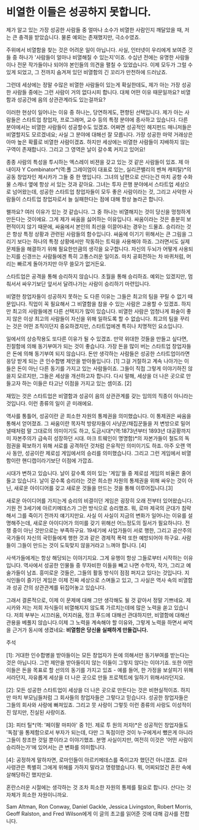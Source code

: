 # 비열한 이들은 성공하지 못합니다.

제가 알고 있는 가장 성공한 사람들 중 얼마나 소수가 비열한 사람인지 깨달았을 때,
저는 큰 충격을 받았습니다. 물론 예외는 존재했지만, 극소수였죠.

주위에서 비열함을 찾는 것은 어려운 일이 아닙니다. 사실, 인터넷이 우리에게 보여준
것들 중 하나가 '사람들이 얼마나 비열해질 수 있는지'이죠. 수십년 전에는 유명한
사람들이나 전문 작가들이나 되어야 본인들의 의견을 펼칠 수 있었습니다. 이제 모두가
그럴 수 있게 되었고, 그 전까지 숨겨져 있던 비열함의 긴 꼬리가 만천하에 드러났죠.

그런데 세상에는 정말 수많은 비열한 사람들이 있는게 확실한데도, 제가 아는 가장
성공한 사람들 중에는 그런 사람이 거의 없다시피 합니다. 대체 어떤 이유
때문일까요? 비열함과 성공간에 음의 상관관계라도 있는걸까요?

이러한 현상이 일어나는 이유 중 하나는, 당연하게도, 편향된 선택입니다. 제가 아는
사람들은 스타트업 창업자, 프로그래머, 교수 등의 특정 분야에 종사하고 있습니다.
다른 분야에서는 비열한 사람들이 성공할수도 있겠죠. 어쩌면 성공적인 헤지펀드
매니저들은 비열할지도 모르겠네요; 사실 그 분야에 대해선 잘 모릅니다. 가장 성공한
마약 거래상은 아마 높은 확률로 비열한 사람이겠죠. 하지만 세상에는 비열한
사람들이 지배하지 않는 구역이 존재합니다. 그리고 그 영역은 날이 갈수록 커지고
있어요!

종종 사람의 특성을 투시하는 엑스레이 비젼을 갖고 있는 것 같은 사람들이 있죠. 제
아내이자 Y Combinator*(역:폴 그레이엄이 대표로 있는, 실리콘밸리의 벤쳐 캐피탈)*의
공동 창업자인 제시카가 그들 중 한 명입니다. 그녀의 남편으로 산다는건 마치 공항
수화물 스캐너 옆에 항상 서 있는 것과 같아요. 그녀는 투자 은행 분야에서 스타트업
세상으로 넘어왔는데, 성공한 스타트업 창업자들이 모두 좋은 사람이라는 것, 그리고
사악한 사람들이 스타트업 창업자로서 늘 실패한다는 점에 대해 항상 놀라곤 합니다.

왤까요? 여러 이유가 있는 것 같습니다. 그 중 하나는 비열해지는 것이 당신을
멍청하게 만든다는 것이에요. 그게 제가 싸움을 싫어하는 이유입니다. 싸움이라는
것은 충분히 보편적이지 않기 때문에, 싸움에서 본인의 최선을 이끌어내는 경우는
드물죠. 승리라는 것은 항상 특정 상황과 관련된 사람들의 함수입니다. 싸움에 이기기
위해서는 큰 그림을 그리기 보다는 하나의 특정 상황에서만 작동하는 트릭을 사용해야
하죠. 그러면서도 실제 문제들을 해결하기 위해 필요한만큼의 생각을 요구합니다. 자신의
두뇌가 어떻게 사용되는지를 신경쓰는 사람들에겐 특히 고통스러운 일이죠. 마치
공회전하는 차 바퀴처럼, 머리는 빠르게 돌아가지만 아무 쓸모가 없거든요.

스타트업은 공격을 통해 승리하지 않습니다. 초월을 통해 승리하죠. 예외는 있겠지만,
멈춰서서 싸우기보단 앞서서 달려나가는 사람이 승리하기 마련입니다.

비열한 창업자들이 성공하지 못하는 도 다른 이유는 그들은 최고의 팀을 꾸릴 수 없기
때문입니다. 직업이 꼭 필요해서 그 비열함을 참을 수 있는 사람은 고용할 수 있겠죠.
하지만 최고의 사람들에겐 다른 선택지가 많이 있습니다. 비열한 사람은 엄청나게
화술이 좋지 않은 이상 최고의 사람들이 자신을 위해 일하도록 할 수 없습니다.
최고의 팀을 꾸리는 것은 어떤 조직이던지 중요하겠지만, 스타트업에겐 특히나
치명적인 요소입니다.

일에서의 상승작용도 또다른 이유가 될 수 있겠죠.
만약 위대한 것들을 만들고 싶다면, 친절함에 의해 동기부여가 되는 것이 좋습니다.
가장 돈을 많이 버는 스타트업 창업자들은 돈에 의해 동기부여 되지 않습니다. 돈만
생각하는 사람들은 성공한 스타트업이라면 응당 받게 되는 큰 인수합병 제안을
받아들입니다. [1] 그걸 거절하고 계속 나아가는 이들은 돈이 아닌 다른 동기를 가지고
있는 사람들이죠. 그들이 직접 그렇게 이야기하진 않을지 모르지만, 그들은 세상을
개선하고자 합니다. 다시 말해, 세상을 더 나은 곳으로 만들고자 하는 이들은 타고난
이점을 가지고 있는 셈이죠. [2]

재밌는 것은 스타트업은 비열함과 성공이 음의 상관관계를 갖는 임의의 직종이
아니라는 것입니다. 이런 종류의 일이 곧 미래에요.

역사를 통틀어, 성공이란 곧 희소한 자원의 통제권을 의미했습니다. 이 통제권은
싸움을 통해서 얻어졌죠. 그 싸움이란 목자적 방랑자들이 사냥꾼/채집꾼들을 저
변방으로 밀어낼때처럼 말 그대로의 의미이기도 하고, 도금시대*(역:1873년부터 1893년
대공황까지 미 자본주의가 급속히 성장하던 시대. 마크 트웨인이 명명함)*의 자본가들이 철도의 독점권을
확보하기 위해 서로를 공격하던 것처럼 은유적인 의미이기도 하죠. 아주 오랜 역사
동안, 성공이란 제로섬 게임에서의 승리를 의미했습니다. 그리고 그런 게임에서
비열함이란 핸디캡이라기보단 이점에 가깝죠.

시대가 변하고 있습니다. 날이 갈수록 의미 있는 '게임'들 중 제로섬 게임의 비율은
줄어들고 있습니다. 날이 갈수록 승리라는 것은 희소한 자원의 통제권을 위해 싸우는
것이 아닌, 새로운 아이디어를 갖고 새로운 것들을 만드는 것을 통해
이루어집니다.[3]

새로운 아이디어를 가지는게 승리의 비결이던 게임은 굉장히 오래 전부터
있어왔습니다.
기원 전 3세기에 아르키메데스가 그런 방식으로 승리했죠. 뭐, 로마 제국의 군대가
침략해서 그를 죽이기 전까지 얘기지만요. 사실 이 사실이 지금의 변화가 일어나는
이유를 설명해주는데, 새로운 아이디어가 의미를 갖기 위해선 어느정도의 질서가
필요하니다. 전쟁 중이 아닌 것만으로는 부족하구요. 19세기에 사업가들이 서로 행한,
그리고 공산주의 국가들이 자신의 국민들에게 행한 것과 같은 경제적 폭력 또한
예방되어야 하구요. 사람들이 그들이 만드는 것이 도둑맞지 않을거라고 느껴야
합니다. [4]

사색가들에게는 항상 해당되는 이야기지요. 그게 유행이 항상 그들로부터 시작하는
이유입니다. 역사에서 성공한 인물들 중 무자비한 이들을 빼고 나면 수학자, 작가,
그리고 예술가들이 남죠. 흥미로운 것들은, 그들의 활동 방식이 점점 퍼지고 있다는
것입니다. 지식인들이 즐기던 게임은 이제 진짜 세상으로 스며들고 있고, 그 사실은
역사 속의 비열함과 성공 간의 상관관계를 뒤집어놓고 있습니다.

그래서 결론적으로, 이제 이 문제에 대해 그만 생각해도 될 것 같아서 정말 기쁘네요.
제시카와 저는 저희 자식들이 비열해지지 않도록 가르치는데에 많은 노력을 쏟고
있습니다. 저희 부부는 시끄러움, 어지러움, 정크 푸드에 대해선 관대하지만, 비열함에 대해선
관용을 베풀지 않습니다.이제 그 노력을 계속해야 할 이유와, 그렇게 노력을 하면서
써먹을 근거가 동시에 생겼네요: **비열함은 당신을 실패하게 만들겁니다.**

주석

[1]: 거대한 인수합병을 받아들이는 모든 창업자가 돈에 의해서만 동기부여를
받는다는 것은 아닙니다. 그런 제안을 받아들이지 않는 이들이 그렇지 않다는 이야기죠.
또한 어떤 이들은 돈을 목표로 할 선의의 동기를 가지고 있죠 - 예를 들어, 한 가정을
보살피기 위해서라던지, 자유롭게 세상을 더 나은 곳으로 만들 프로젝트에 일하기
위해서라던지요.

[2]: 모든 성공한 스타트업이 세상을 더 나은 곳으로 만든다는 것은 비현실적이죠.
하지만 마치 부모님들처럼 그 회사들의 창업자들은 그렇다고 믿습니다. 성공한
창업자들은 그들의 회사와 사랑에 빠져있죠. 그리고 뭇 사랑이 그렇듯 이런 종류의
사랑도 이성적이진 않지만, 진실된 사랑이죠.

[3]: 피터 틸*(역: '페이팔 마피아' 중 1인. 제로 투 원의 저자)*은 성공적인
창업자들도 '독점'을 통제함으로서 부자가 되는데, 다만 그 독점이란 것이 누구에게서
뺐은게 아니라 그들이 창조한 것일 뿐이라고 이야기했죠. 분명 사실이지만, 여전히
이것은 '어떤 사람이 승리하는가'에 있어서는 큰 변화를 의미합니다.

[4]: 공정하게 말하자면, 로마인들이 아르키메데스를 죽이고자 했던건 아니였죠.
로마 사령관은 특별히 그에게 위해를 가하지 말라고 명령했습니다. 뭐, 어찌되었건
혼란 속에 살해당하긴 했지만요.

혼란스러운 시절에는 생각하는 것 조차 희소한 자원의 통제를 필요로 합니다. 산다는 것
자체가 희소한 자원이니까요.

Sam Altman, Ron Conway, Daniel Gackle, Jessica Livingston, Robert
Morris, Geoff Ralston, and Fred Wilson에게 이 글의 초고를 읽어준 것에 대해 감사를
전합니다.
